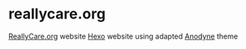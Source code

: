 # reallycare.org
[ReallyCare.org](https://www.reallycare.org) website
[Hexo](hexo.io) website using adapted [Anodyne](https://github.com/klugjo/hexo-theme-anodyne) theme